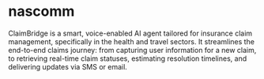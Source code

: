 # nascomm
ClaimBridge is a smart, voice-enabled AI agent tailored for insurance claim management, specifically in the health and travel sectors. It streamlines the end-to-end claims journey: from capturing user information for a new claim, to retrieving real-time claim statuses, estimating resolution timelines, and delivering updates via SMS or email. 
